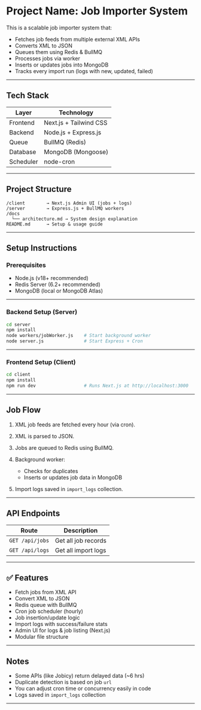 # Project Name: Job Importer System

This is a scalable job importer system that:

* Fetches job feeds from multiple external XML APIs
* Converts XML to JSON
* Queues them using Redis & BullMQ
* Processes jobs via worker
* Inserts or updates jobs into MongoDB
* Tracks every import run (logs with new, updated, failed)

---

## Tech Stack

| Layer     | Technology             |
| --------- | ---------------------- |
| Frontend  | Next.js + Tailwind CSS |
| Backend   | Node.js + Express.js   |
| Queue     | BullMQ (Redis)         |
| Database  | MongoDB (Mongoose)     |
| Scheduler | node-cron              |

---

## Project Structure

```
/client        → Next.js Admin UI (jobs + logs)
/server        → Express.js + BullMQ workers
/docs
  └── architecture.md → System design explanation
README.md      → Setup & usage guide
```

---

## Setup Instructions

### Prerequisites

* Node.js (v18+ recommended)
* Redis Server (6.2+ recommended)
* MongoDB (local or MongoDB Atlas)

---

### Backend Setup (Server)

```bash
cd server
npm install
node workers/jobWorker.js    # Start background worker
node server.js               # Start Express + Cron
```

---

### Frontend Setup (Client)

```bash
cd client
npm install
npm run dev                  # Runs Next.js at http://localhost:3000
```

---

## Job Flow

1. XML job feeds are fetched every hour (via cron).
2. XML is parsed to JSON.
3. Jobs are queued to Redis using BullMQ.
4. Background worker:

   * Checks for duplicates
   * Inserts or updates job data in MongoDB
5. Import logs saved in `import_logs` collection.

---

## API Endpoints

| Route           | Description         |
| --------------- | ------------------- |
| `GET /api/jobs` | Get all job records |
| `GET /api/logs` | Get all import logs |

---

## ✅ Features

* Fetch jobs from XML API
* Convert XML to JSON
* Redis queue with BullMQ
* Cron job scheduler (hourly)
* Job insertion/update logic
* Import logs with success/failure stats
* Admin UI for logs & job listing (Next.js)
* Modular file structure

---

## Notes

* Some APIs (like Jobicy) return delayed data (\~6 hrs)
* Duplicate detection is based on job `url`
* You can adjust cron time or concurrency easily in code
* Logs saved in `import_logs` collection

---

